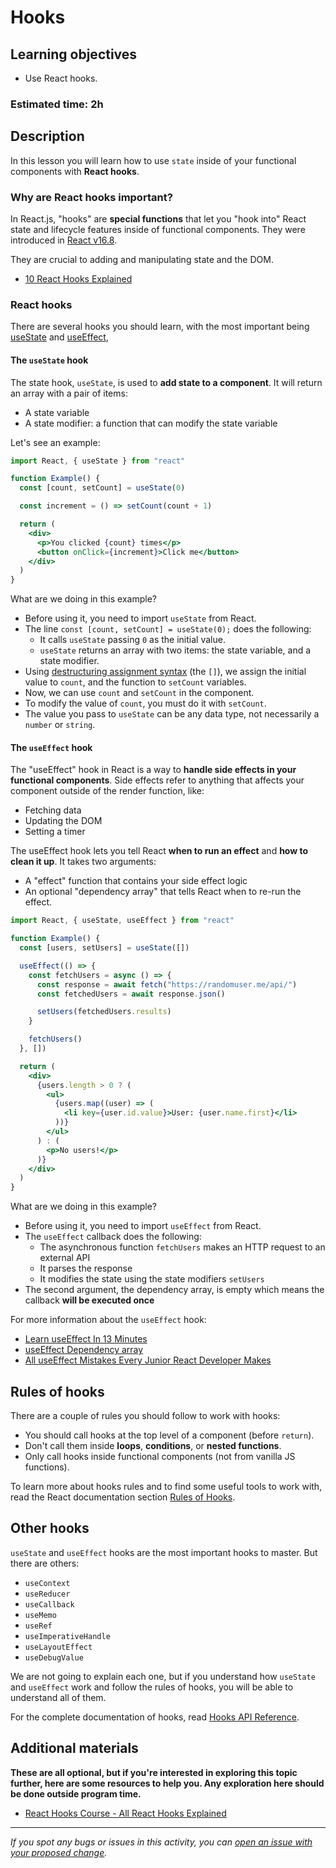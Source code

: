 # Hooks

## Learning objectives

- Use React hooks.

### Estimated time: 2h

## Description

In this lesson you will learn how to use `state` inside of your functional components with **React hooks**.

### Why are React hooks important?

In React.js, "hooks" are **special functions** that let you "hook into" React state and lifecycle features inside of functional components. They were introduced in [React v16.8](https://reactjs.org/docs/hooks-intro.html).

They are crucial to adding and manipulating state and the DOM.

- [10 React Hooks Explained](https://www.youtube.com/watch?v=TNhaISOUy6Q)

### React hooks

There are several hooks you should learn, with the most important being [useState](https://beta.reactjs.org/reference/react/useState) and [useEffect](https://beta.reactjs.org/reference/react/useEffect),

#### The `useState` hook

The state hook, `useState`, is used to **add state to a component**. It will return an array with a pair of items:

- A state variable
- A state modifier: a function that can modify the state variable

Let's see an example:

```jsx
import React, { useState } from "react"

function Example() {
  const [count, setCount] = useState(0)

  const increment = () => setCount(count + 1)

  return (
    <div>
      <p>You clicked {count} times</p>
      <button onClick={increment}>Click me</button>
    </div>
  )
}
```

What are we doing in this example?

- Before using it, you need to import `useState` from React.
- The line `const [count, setCount] = useState(0);` does the following:
  - It calls `useState` passing `0` as the initial value.
  - `useState` returns an array with two items: the state variable, and a state modifier.
- Using [destructuring assignment syntax](https://developer.mozilla.org/en-US/docs/Web/JavaScript/Reference/Operators/Destructuring_assignment) (the `[]`), we assign the initial value to `count`, and the function to `setCount` variables.
- Now, we can use `count` and `setCount` in the component.
- To modify the value of `count`, you must do it with `setCount`.
- The value you pass to `useState` can be any data type, not necessarily a `number` or `string`.

#### The `useEffect` hook

The "useEffect" hook in React is a way to **handle side effects in your functional components**. Side effects refer to anything that affects your component outside of the render function, like:

- Fetching data
- Updating the DOM
- Setting a timer

The useEffect hook lets you tell React **when to run an effect** and **how to clean it up**. It takes two arguments:

- A "effect" function that contains your side effect logic
- An optional "dependency array" that tells React when to re-run the effect.

```jsx
import React, { useState, useEffect } from "react"

function Example() {
  const [users, setUsers] = useState([])

  useEffect(() => {
    const fetchUsers = async () => {
      const response = await fetch("https://randomuser.me/api/")
      const fetchedUsers = await response.json()

      setUsers(fetchedUsers.results)
    }

    fetchUsers()
  }, [])

  return (
    <div>
      {users.length > 0 ? (
        <ul>
          {users.map((user) => (
            <li key={user.id.value}>User: {user.name.first}</li>
          ))}
        </ul>
      ) : (
        <p>No users!</p>
      )}
    </div>
  )
}
```

What are we doing in this example?

- Before using it, you need to import `useEffect` from React.
- The `useEffect` callback does the following:
  - The asynchronous function `fetchUsers` makes an HTTP request to an external API
  - It parses the response
  - It modifies the state using the state modifiers `setUsers`
- The second argument, the dependency array, is empty which means the callback **will be executed once**

For more information about the `useEffect` hook:

- [Learn useEffect In 13 Minutes](https://www.youtube.com/watch?v=0ZJgIjIuY7U)
- [useEffect Dependency array](https://codedamn.com/news/reactjs/useeffect-dependency#useEffect_Dependency_array)
- [All useEffect Mistakes Every Junior React Developer Makes](https://www.youtube.com/watch?v=QQYeipc_cik)

## Rules of hooks

There are a couple of rules you should follow to work with hooks:

- You should call hooks at the top level of a component (before `return`).
- Don't call them inside **loops**, **conditions**, or **nested functions**.
- Only call hooks inside functional components (not from vanilla JS functions).

To learn more about hooks rules and to find some useful tools to work with, read the React documentation section [Rules of Hooks](https://reactjs.org/docs/hooks-rules.html).

## Other hooks

`useState` and `useEffect` hooks are the most important hooks to master. But there are others:

- `useContext`
- `useReducer`
- `useCallback`
- `useMemo`
- `useRef`
- `useImperativeHandle`
- `useLayoutEffect`
- `useDebugValue`

We are not going to explain each one, but if you understand how `useState` and `useEffect` work and follow the rules of hooks, you will be able to understand all of them.

For the complete documentation of hooks, read [Hooks API Reference](https://reactjs.org/docs/hooks-reference.html).

## Additional materials

**These are all optional, but if you're interested in exploring this topic further, here are some resources to help you. Any exploration here should be done outside program time.**

- [React Hooks Course - All React Hooks Explained](https://www.youtube.com/watch?v=LlvBzyy-558)

---

_If you spot any bugs or issues in this activity, you can [open an issue with your proposed change](https://github.com/microverseinc/curriculum-transversal-skills/blob/main/git-github/articles/open_issue.md)._
